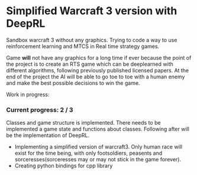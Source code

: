 # Simplified Warcraft 3 version with DeepRL
Sandbox warcraft 3 without any graphics. Trying to code a way to use reinforcement learning and MTCS in Real time strategy games.

Game **will** not have any graphics for a long time if ever because the point of the project is to create an RTS game which can be deeplearned with different
algorithms, following previously published licensed papers. At the end of the project the AI will be able to go toe to toe with a human enemy and make the best
possible decisions to win the game.

Work in progress:
### Current progress: 2 / 3
Classes and game structure is implemented. There needs to be implemented a game state and functions about classes. Following after will be
the implementation of DeepRL.


- Implementing a simplified version of warcraft3. Only human race will exist for the time being, with only footsoldiers, peasents and sorceresses(sorceresses
may or may not stick in the game forever). 
- Creating python bindings for cpp library
